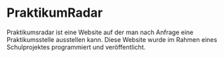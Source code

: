 # PraktikumRadar
Praktikumsradar ist eine Website auf der man nach Anfrage eine Praktikumsstelle ausstellen kann. 
Diese Website wurde im Rahmen eines Schulprojektes programmiert und veröffentlicht.
